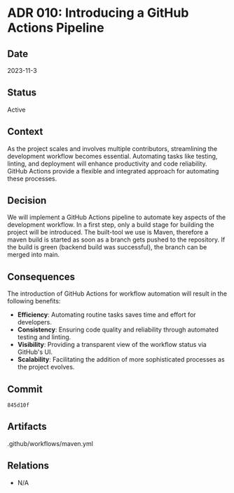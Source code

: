 # ADR 010: Introducing a GitHub Actions Pipeline

## Date

2023-11-3

## Status

Active

## Context

As the project scales and involves multiple contributors, streamlining the development workflow becomes essential. Automating tasks like testing, linting, and deployment will enhance productivity and code reliability. GitHub Actions provide a flexible and integrated approach for automating these processes.

## Decision

We will implement a GitHub Actions pipeline to automate key aspects of the development workflow.
In a first step, only a build stage for building the project will be introduced. The built-tool we use is Maven, therefore a maven build is started as soon as a branch gets pushed to the repository. If the build is green (backend build was successful), the branch can be merged into main.

## Consequences

The introduction of GitHub Actions for workflow automation will result in the following benefits:

- **Efficiency**: Automating routine tasks saves time and effort for developers.
- **Consistency**: Ensuring code quality and reliability through automated testing and linting.
- **Visibility**: Providing a transparent view of the workflow status via GitHub's UI.
- **Scalability**: Facilitating the addition of more sophisticated processes as the project evolves.

## Commit

`845d10f`

## Artifacts

.github/workflows/maven.yml

## Relations

- N/A
